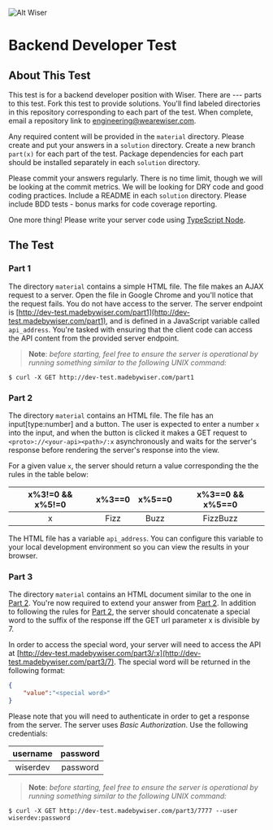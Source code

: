 ![Alt Wiser](https://wearewiser.com/assets/images/wiser-logo/wiser-purple.svg)

# Backend Developer Test

## About This Test

This test is for a backend developer position with Wiser. There are --- parts to this test. Fork this test to provide solutions. You'll find labeled directories in this repository corresponding to each part of the test. When complete, email a repository link to engineering@wearewiser.com.

Any required content will be provided in the `material` directory. Please create and put your answers in a `solution` directory. Create a new branch `part(x)` for each part of the test. Package dependencies for each part should be installed separately in each `solution` directory.

Please commit your answers regularly. There is no time limit, though we will be looking at the commit metrics. We will be looking for DRY code and good coding practices. Include a README in each `solution` directory. Please include BDD tests - bonus marks for code coverage reporting.

One more thing! Please write your server code using [TypeScript Node](https://www.npmjs.com/package/ts-node).

## The Test

### Part 1

The directory `material` contains a simple HTML file. The file makes an AJAX request to a server. Open the file in Google Chrome and you'll notice that the request fails. You do not have access to the server. The server endpoint is [http://dev-test.madebywiser.com/part1](http://dev-test.madebywiser.com/part1), and is defined in a JavaScript variable called `api_address`. You're tasked with ensuring that the client code can access the API content from the provided server endpoint.

> **Note**: _before starting, feel free to ensure the server is operational by running something similar to the following UNIX command:_

`$ curl -X GET http://dev-test.madebywiser.com/part1`

### Part 2

The directory `material` contains an HTML file. The file has an input[type:number] and a button. The user is expected to enter a number `x` into the input, and when the button is clicked it makes a GET request to `<proto>://<your-api><path>/:x` asynchronously and waits for the server's response before rendering the server's response into the view.

For a given value `x`, the server should return a value corresponding the the rules in the table below:

| x%3!=0 && x%5!=0 | x%3==0 | x%5==0 | x%3==0 && x%5==0 |
|:----------------:|:------:|:------:|:----------------:|
| x                | Fizz   | Buzz   | FizzBuzz         |

The HTML file has a variable `api_address`. You can configure this variable to your local development environment so you can view the results in your browser.

### Part 3

The directory `material` contains an HTML document similar to the one in [Part 2](#part-2). You're now required to extend your answer from [Part 2](#part-2). In addition to following the rules for [Part 2](#part-2), the server should concatenate a special word to the suffix of the response iff the GET url parameter x is divisible by 7.

In order to access the special word, your server will need to access the API at [http://dev-test.madebywiser.com/part3/:x](http://dev-test.madebywiser.com/part3/7). The special word will be returned in the following format:

```json
{
	"value":"<special word>"
}
```

Please note that you will need to authenticate in order to get a response from the server. The server uses _Basic Authorization_. Use the following credentials:

| username | password |
|:--------:|:--------:|
| wiserdev | password |

> **Note**: _before starting, feel free to ensure the server is operational by running something similar to the following UNIX command:_

`$ curl -X GET http://dev-test.madebywiser.com/part3/7777 --user wiserdev:password`